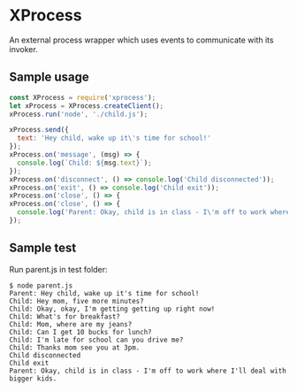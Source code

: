 # XProcess

An external process wrapper which uses events to communicate with its invoker.

## Sample usage

```javascript
const XProcess = require('xprocess');
let xProcess = XProcess.createClient();
xProcess.run('node', './child.js');

xProcess.send({
  text: 'Hey child, wake up it\'s time for school!'
});
xProcess.on('message', (msg) => {
  console.log(`Child: ${msg.text}`);
});
xProcess.on('disconnect', () => console.log('Child disconnected'));
xProcess.on('exit', () => console.log('Child exit'));
xProcess.on('close', () => {
xProcess.on('close', () => {
  console.log('Parent: Okay, child is in class - I\'m off to work where I\'ll deal with bigger kids.');
});
```

## Sample test

Run parent.js in test folder:

```shell
$ node parent.js
Parent: Hey child, wake up it's time for school!
Child: Hey mom, five more minutes?
Child: Okay, okay, I'm getting getting up right now!
Child: What's for breakfast?
Child: Mom, where are my jeans?
Child: Can I get 10 bucks for lunch?
Child: I'm late for school can you drive me?
Child: Thanks mom see you at 3pm.
Child disconnected
Child exit
Parent: Okay, child is in class - I'm off to work where I'll deal with bigger kids.
```

